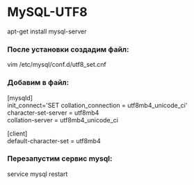 # MySQL-UTF8

apt-get install mysql-server

### После установки создадим файл:

vim /etc/mysql/conf.d/utf8_set.cnf

### Добавим в файл:

[mysqld]  
init_connect='SET collation_connection = utf8mb4_unicode_ci'  
character-set-server = utf8mb4  
collation-server = utf8mb4_unicode_ci  

[client]  
default-character-set = utf8mb4  

### Перезапустим сервис mysql:

service mysql restart
